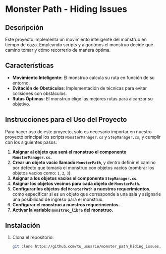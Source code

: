 # Monster Path - Hiding Issues

## Descripción

Este proyecto implementa un movimiento inteligente del monstruo en tiempo de caza. Empleando scripts y algoritmos el monstruo decide qué camino tomar y cómo recorrerlo de manera óptima.

## Características

- **Movimiento Inteligente**: El monstruo calcula su ruta en función de su entorno.
- **Evitación de Obstáculos**: Implementación de técnicas para evitar colisiones con obstáculos.
- **Rutas Óptimas**: El monstruo elige las mejores rutas para alcanzar su objetivo.

## Instrucciones para el Uso del Proyecto

Para hacer uso de este proyecto, solo es necesario importar en nuestro proyecto principal los scripts `MonsterManager.cs` y `StepManager.cs`, y cumplir con los siguientes pasos:

1. **Asignar al objeto que será el monstruo el componente `MonsterManager.cs`.**
2. **Crear un objeto vacío llamado `MonsterPath`**, y dentro definir el camino por defecto que tomaría el monstruo con objetos vacíos (nombrar los objetos vacíos como: `1`, `2`, `3`).
3. **Asignar a los objetos vacíos el componente `StepManager.cs`.**
4. **Asignar los objetos vecinos para cada objeto de `MonsterPath`.**
5. **Configurar los objetos del `MonsterPath` a nuestros requerimientos**, como especificar si es un objeto que corresponde a una sala y asignarle una posibilidad de ingreso para el monstruo.
6. **Configurar el monstruo a nuestros requerimientos.**
7. **Activar la variable `monstruo_libre` del monstruo.**

## Instalación

1. Clona el repositorio:
   ```bash
   git clone https://github.com/tu_usuario/monster_path_hiding_issues.git
